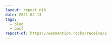 ```yaml
---
layout: repost.njk
date: 2021-02-13
tags:
  - blog
  - post
repost-of: https://webmention.rocks/receive/1
---
```

